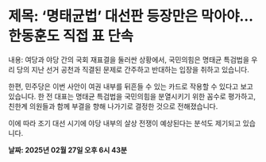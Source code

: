 # **제목: ‘명태균법’ 대선판 등장만은 막아야… 한동훈도 직접 표 단속**

  내용: 여당과 야당 간의 국회 재표결을 둘러싼 상황에서, 국민의힘은 명태균 특검법을 우리 당의 지난 선거 공천과 직결된 문제로 간주하고 반대하는 입장을 취하고 있습니다.

한편, 민주당은 이번 사안이 여권 내부를 뒤흔들 수 있는 카드로 작용할 수 있다고 보고 있습니다. 한 전 대표는 명태균 특검법을 국민의힘을 분열시키기 위한 꼼수로 평가하고, 친한계 의원들과 함께 부결을 향해 나가기로 결정한 것으로 전해졌습니다.

이에 따라 조기 대선 시기에 야당 내부의 살상 전쟁이 예상된다는 분석도 제기되고 있습니다.

  **날짜: 2025년 02월 27일 오후 6시 43분**